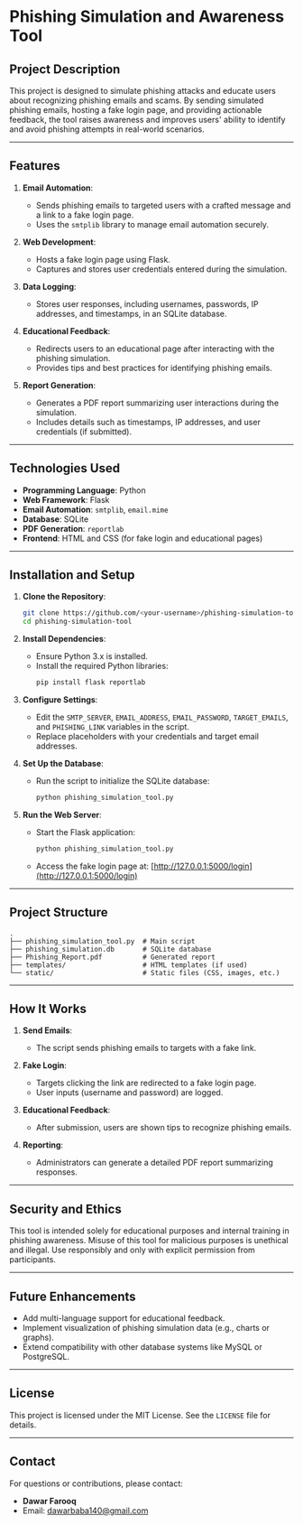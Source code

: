 # Phishing Simulation and Awareness Tool

## Project Description
This project is designed to simulate phishing attacks and educate users about recognizing phishing emails and scams. By sending simulated phishing emails, hosting a fake login page, and providing actionable feedback, the tool raises awareness and improves users' ability to identify and avoid phishing attempts in real-world scenarios.

---

## Features

1. **Email Automation**:
   - Sends phishing emails to targeted users with a crafted message and a link to a fake login page.
   - Uses the `smtplib` library to manage email automation securely.

2. **Web Development**:
   - Hosts a fake login page using Flask.
   - Captures and stores user credentials entered during the simulation.

3. **Data Logging**:
   - Stores user responses, including usernames, passwords, IP addresses, and timestamps, in an SQLite database.

4. **Educational Feedback**:
   - Redirects users to an educational page after interacting with the phishing simulation.
   - Provides tips and best practices for identifying phishing emails.

5. **Report Generation**:
   - Generates a PDF report summarizing user interactions during the simulation.
   - Includes details such as timestamps, IP addresses, and user credentials (if submitted).

---

## Technologies Used

- **Programming Language**: Python
- **Web Framework**: Flask
- **Email Automation**: `smtplib`, `email.mime`
- **Database**: SQLite
- **PDF Generation**: `reportlab`
- **Frontend**: HTML and CSS (for fake login and educational pages)

---

## Installation and Setup

1. **Clone the Repository**:
   ```bash
   git clone https://github.com/<your-username>/phishing-simulation-tool.git
   cd phishing-simulation-tool
   ```

2. **Install Dependencies**:
   - Ensure Python 3.x is installed.
   - Install the required Python libraries:
     ```bash
     pip install flask reportlab
     ```

3. **Configure Settings**:
   - Edit the `SMTP_SERVER`, `EMAIL_ADDRESS`, `EMAIL_PASSWORD`, `TARGET_EMAILS`, and `PHISHING_LINK` variables in the script.
   - Replace placeholders with your credentials and target email addresses.

4. **Set Up the Database**:
   - Run the script to initialize the SQLite database:
     ```bash
     python phishing_simulation_tool.py
     ```

5. **Run the Web Server**:
   - Start the Flask application:
     ```bash
     python phishing_simulation_tool.py
     ```
   - Access the fake login page at: [http://127.0.0.1:5000/login](http://127.0.0.1:5000/login)

---

## Project Structure

```
.
├── phishing_simulation_tool.py  # Main script
├── phishing_simulation.db       # SQLite database
├── Phishing_Report.pdf          # Generated report
├── templates/                   # HTML templates (if used)
└── static/                      # Static files (CSS, images, etc.)
```

---

## How It Works

1. **Send Emails**:
   - The script sends phishing emails to targets with a fake link.

2. **Fake Login**:
   - Targets clicking the link are redirected to a fake login page.
   - User inputs (username and password) are logged.

3. **Educational Feedback**:
   - After submission, users are shown tips to recognize phishing emails.

4. **Reporting**:
   - Administrators can generate a detailed PDF report summarizing responses.

---

## Security and Ethics
This tool is intended solely for educational purposes and internal training in phishing awareness. Misuse of this tool for malicious purposes is unethical and illegal. Use responsibly and only with explicit permission from participants.

---

## Future Enhancements
- Add multi-language support for educational feedback.
- Implement visualization of phishing simulation data (e.g., charts or graphs).
- Extend compatibility with other database systems like MySQL or PostgreSQL.

---

## License
This project is licensed under the MIT License. See the `LICENSE` file for details.

---

## Contact
For questions or contributions, please contact:
- **Dawar Farooq**
- Email: [dawarbaba140@gmail.com](mailto:dawarbaba140@gmail.com)

